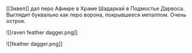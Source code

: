 [[Зивел]]  дал перо Афиире в Храме Шадаркай в Подмостье Дарвоса.
Выглядит буквально как перо ворона, покрывшееся металлом. Очень острое.

![[raven feather dagger.png]]

![[feather dagger.png]]